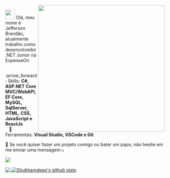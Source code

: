 
<img src="https://media.giphy.com/media/L8K62iTDkzGX6/giphy.gif" min-width="400px" max-width="400px" width="400px" align="right">

<p align="left">
  <img src="https://media.giphy.com/media/3og0IAzB7lmOo2q0Ss/giphy.gif" height="30px width="30px" >  
  Olá, meu nome é Jefferson Brandão, atualmente trabalho como desenvolvedor .NET Junior na ExpenseOn   
</p>

<p align="left">
      &nbsp;&nbsp; :arrow_forward:	 Skills: <strong> C#, ASP.NET Core MVC/WebAPI, EF Core, MySQL, SqlServer, HTML, CSS, JavaScript e ReactJs</strong> <br>
      &nbsp;&nbsp;  💼	Ferramentas:   <strong> Visual Studio, VSCode e Git </strong> <br>
</p>


<p align="left">
   💌 Se você quiser fazer um projeto comigo ou bater um papo, não hesite em me enviar uma mensagem:⤵️
</p>
  
  <a href="https://www.linkedin.com/in/j3eff/" alt="Linkedin" target="_blank">
  <img src="https://img.shields.io/badge/-Linkedin-0e76a8?style=for-the-badge&logo=Linkedin&logoColor=white&link=https://www.linkedin.com/in/j3eff/" target="_blank"/></a>
</p> 

<a href="https://github.com/J3eff">
  <img align="center" src="https://github-readme-stats.vercel.app/api/top-langs/?username=J3eff&&langs_count=3&theme=tokyonight&hide_langs_below=1" />
</a>

<a href="https://github.com/J3eff">
 <img align="center" src="https://github-readme-stats.vercel.app/api?username=J3eff&show_icons=true&theme=tokyonight&line_height=27" alt="Shubhamdeep's github stats"/>
</a>

<!--
**DanielSoaress/DanielSoaress** is a ✨ _special_ ✨ repository because its `README.md` (this file) appears on your GitHub profile.

Here are some ideas to get you started:

- 🔭 I’m currently working on ...
- 🌱 I’m currently learning ...
- 👯 I’m looking to collaborate on ...
- 🤔 I’m looking for help with ...
- 💬 Ask me about ...
- 📫 How to reach me: ...
- 😄 Pronouns: ...
- ⚡ Fun fact: ...
-->
